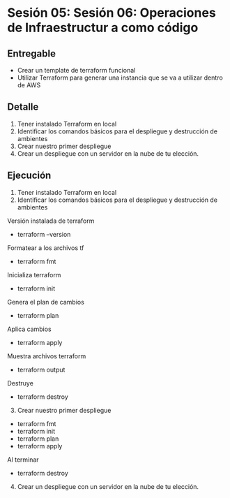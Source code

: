 # Sesión 05: Sesión 06: Operaciones de Infraestructur a como código

## Entregable

* Crear un template de terraform funcional
* Utilizar Terraform para generar una instancia que se va a utilizar dentro de AWS

## Detalle

1. Tener instalado Terraform en local
2. Identificar los comandos básicos para el despliegue y destrucción de ambientes
3. Crear nuestro primer despliegue
4. Crear un despliegue con un servidor en la nube de tu elección.

## Ejecución

1. Tener instalado Terraform en local
2. Identificar los comandos básicos para el despliegue y destrucción de ambientes

Versión instalada de terraform
* terraform –version

Formatear a los archivos tf
* terraform fmt

Inicializa terraform
* terraform init

Genera el plan de cambios
* terraform plan

Aplica cambios
* terraform apply

Muestra archivos terraform
* terraform output

Destruye
* terraform destroy

3. Crear nuestro primer despliegue

* terraform fmt
* terraform init
* terraform plan
* terraform apply

Al terminar 
* terraform destroy

4. Crear un despliegue con un servidor en la nube de tu elección.